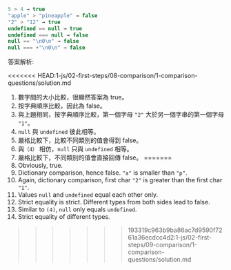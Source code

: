 

```js no-beautify
5 > 4 → true
"apple" > "pineapple" → false
"2" > "12" → true
undefined == null → true
undefined === null → false
null == "\n0\n" → false
null === +"\n0\n" → false
```

答案解析:

<<<<<<< HEAD:1-js/02-first-steps/08-comparison/1-comparison-questions/solution.md
1. 數字間的大小比較，很顯然答案為 true。
2. 按字典順序比較，因此為 false。
3. 與上題相同，按字典順序比較，第一個字母 `"2"` 大於另一個字串的第一個字母 `"1"`。
4. `null` 與 `undefined` 彼此相等。
5. 嚴格比較下，比較不同類別的值會得到 false。
6. 與`（4）` 相仿，`null` 只與 `undefined` 相等。
7. 嚴格比較下，不同類別的值會直接回傳 false。
=======
1. Obviously, true.
2. Dictionary comparison, hence false. `"a"` is smaller than `"p"`.
3. Again, dictionary comparison, first char `"2"` is greater than the first char `"1"`.
4. Values `null` and `undefined` equal each other only.
5. Strict equality is strict. Different types from both sides lead to false.
6. Similar to `(4)`, `null` only equals `undefined`.
7. Strict equality of different types.
>>>>>>> 193319c963b9ba86ac7d9590f7261a36ecdcc4d2:1-js/02-first-steps/09-comparison/1-comparison-questions/solution.md
